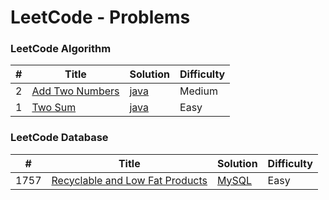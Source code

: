 LeetCode - Problems
===================

### LeetCode Algorithm

| # | Title | Solution | Difficulty |
|---| ----- | -------- | ---------- |
|2|[Add Two Numbers](https://leetcode.com/problems/add-two-numbers/)| [java](./algorithms/java/src/main/java/AddTwoNumbers/AddTwoNumbers.java)|Medium|
|1|[Two Sum](https://leetcode.com/problems/two-sum/)| [java](./algorithms/java/src/main/java/TwoSum/TwoSum.java)|Easy|

### LeetCode Database
| # | Title | Solution | Difficulty |
|---| ----- | -------- | ---------- |
|1757|[Recyclable and Low Fat Products](https://leetcode.com/problems/recyclable-and-low-fat-products/)| [MySQL]()|Easy|
